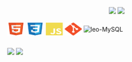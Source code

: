 <div align="center">
  <img height="172" src="https://github-readme-stats.vercel.app/api?username=LeonardoMBG&show_icons=true&theme=github_dark&include_all_commits=true&count_private=true"/>
  <img height="172" src="https://github-readme-stats.vercel.app/api/top-langs/?username=LeonardoMBG&layout=compact&langs_count=7&theme=github_dark"/>
</div>

  <div style="display: inline_block"><br>
    <img align="center" alt="Rafa-HTML" height="30" width="40" src="https://raw.githubusercontent.com/devicons/devicon/master/icons/html5/html5-original.svg">
    <img align="center" alt="Rafa-CSS" height="30" width="40" src="https://raw.githubusercontent.com/devicons/devicon/master/icons/css3/css3-original.svg">
    <img align="center" alt="Rafa-Js" height="30" width="40" src="https://raw.githubusercontent.com/devicons/devicon/master/icons/javascript/javascript-plain.svg">
    <img align="center" alt="Rafa-Js" height="30" width="40" src="https://raw.githubusercontent.com/devicons/devicon/master/icons/git/git-plain.svg">
    <img align="center" alt="leo-MySQL"height="30" width="52" src="https://img.shields.io/badge/MySQL-00000F?style=for-the-badge&logo=mysql&logoColor=white">
 </div>

##
  
  <div>
  <a href = "mailto:leonardo_mbg@hotmail.com"><img src="https://img.shields.io/badge/Microsoft_Outlook-0078D4?style=for-the-badge&logo=microsoft-outlook&logoColor=white" target="_blank"></a>
  <a href="https://www.linkedin.com/in/leonardo-martinez-a2174077" target="_blank"><img src="https://img.shields.io/badge/-LinkedIn-%230077B5?style=for-the-badge&logo=linkedin&logoColor=white" target="_blank"></a>
  </div>
